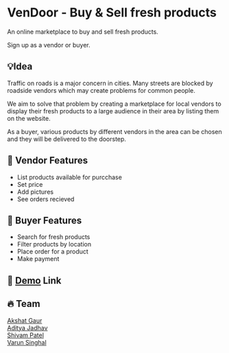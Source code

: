 
# VenDoor - Buy & Sell fresh products

An online marketplace to buy and sell fresh products.

Sign up as a vendor or buyer. 




## 💡Idea

Traffic on roads is a major concern in cities. Many streets are blocked by roadside vendors which may create problems for common people.


We aim to solve that problem by creating a marketplace for local vendors to display their fresh products to a large audience in their area by listing them on the website.


As a buyer, various products by different vendors in the area can be chosen and they will be delivered to the doorstep.


## 🔷 Vendor Features

- List products available for purcchase
- Set price
- Add pictures 
- See orders recieved
## 🔷 Buyer Features

- Search for fresh products
- Filter products by location
- Place order for a product
- Make payment

## 🔗 [Demo](https://www.youtube.com/) Link


## 🔥 Team

[Akshat Gaur](https://github.com/jueviole-grace/) </br>
[Aditya Jadhav](https://github.com/adityajadhav02/) </br>
[Shivam Patel](https://github.com/ShivamPatel59/) </br>
[Varun Singhal](https://github.com/VarunSinghal07/)
